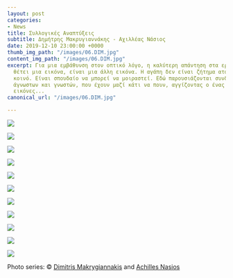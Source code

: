 ```yaml
---
layout: post
categories:
- News
title: Συλλογικές Αναπτύξεις
subtitle: Δημήτρης Μακρυγιαννάκης - Αχιλλέας Νάσιος
date: 2019-12-10 23:00:00 +0000
thumb_img_path: "/images/06.DIM.jpg"
content_img_path: "/images/06.DIM.jpg"
excerpt: Για μια εμβάθυνση στον οπτικό λόγο, η καλύτερη απάντηση στα ερωτήματα που
  θέτει μια εικόνα, είναι μια άλλη εικόνα. Η αγάπη δεν είναι ζήτημα ατομικό, αλλά
  κοινό. Είναι σπουδαίο να μπορεί να μοιραστεί. Εδώ παρουσιάζονται συνδέσεις φίλων,
  άγνωστων και γνωστών, που έχουν μαζί κάτι να πουν, αγγίζοντας ο ένας τον άλλον με
  εικόνες...
canonical_url: "/images/06.DIM.jpg"

---
```

![](/images/bwok-2.jpg)

![](/images/01.DIM.jpg)

![](/images/02.DIM.jpg)

![](/images/03.DIM_MG_9215.jpg)

![](/images/04.dim.jpg)

![](/images/05.DIM_MG_0940.jpg)

![](/images/06.DIM.jpg)

![](/images/07.DIM_MG_9986.jpg)

![](/images/08.DIM.jpg)

![](/images/09.DIM_MG_2438,2.jpg)

![](/images/10.DIM.jpg)

Photo series: © <a href="https://www.facebook.com/dimitris.makrygiannakis" target="blank">Dimitris Makrygiannakis</a> and  <a href="https://anikon.org/" target="blank">Achilles Nasios</a>